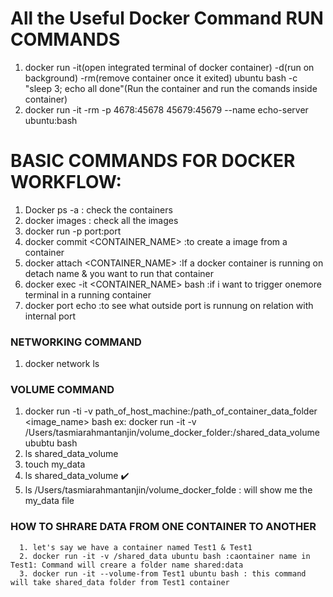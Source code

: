 # All the Useful Docker Command RUN COMMANDS
  1. docker run -it(open integrated terminal of docker container) -d(run on background) -rm(remove container once it exited)
      ubuntu bash -c "sleep 3; echo all done"(Run the container and run the comands inside container)
  2. docker run -it -rm -p 4678:45678 45679:45679 --name echo-server ubuntu:bash

# BASIC COMMANDS FOR DOCKER WORKFLOW:
  1. Docker ps -a : check the containers
  2. docker images : check all the images
  3. docker run <image-id> <give container a name> -p port:port
  4. docker commit <CONTAINER_NAME> <image-name i want to give> :to create a image from a container
  5. docker attach <CONTAINER_NAME>           :If a docker container is running on detach name & you want to run that container
  6. docker exec -it <CONTAINER_NAME> bash    :if i want to trigger onemore terminal in a running container
  7. docker port echo :to see what outside port is runnung on relation with internal port
  
 ### NETWORKING COMMAND
  1. docker network ls
  
 ### VOLUME COMMAND
  1. docker run -ti -v path_of_host_machine:/path_of_container_data_folder <image_name> bash
      ex: docker run -it -v /Users/tasmiarahmantanjin/volume_docker_folder:/shared_data_volume ububtu bash
  2. ls shared_data_volume
  3. touch my_data
  2. ls shared_data_volume ✔️
  4. ls /Users/tasmiarahmantanjin/volume_docker_folde : will show me the my_data file
 
### HOW TO SHRARE DATA FROM ONE CONTAINER TO ANOTHER
      1. let's say we have a container named Test1 & Test1
      2. docker run -it -v /shared_data ubuntu bash :caontainer name in Test1: Command will creare a folder name shared:data
      3. docker run -it --volume-from Test1 ubuntu bash : this command will take shared_data folder from Test1 container
      
### 
